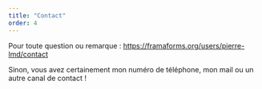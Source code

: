 ```yaml
---
title: "Contact"
order: 4
---
```

Pour toute question ou remarque : [https://framaforms.org/users/pierre-lmd/contact ](https://framaforms.org/users/pierre-lmd/contact)


Sinon, vous avez certainement mon numéro de téléphone, mon mail ou un autre canal de contact ! 